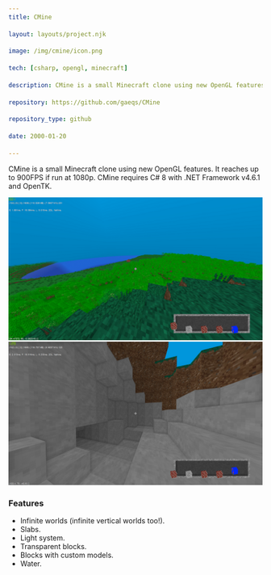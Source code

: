 ```yaml
---
title: CMine

layout: layouts/project.njk

image: /img/cmine/icon.png

tech: [csharp, opengl, minecraft]

description: CMine is a small Minecraft clone using new OpenGL features.

repository: https://github.com/gaeqs/CMine

repository_type: github

date: 2000-01-20

---
```


CMine is a small Minecraft clone using new OpenGL features. It reaches up to 900FPS if run at 1080p.
CMine requires C# 8 with .NET Framework v4.6.1 and OpenTK.


![Image 1](/img/cmine/image_1.png)
![Image 2](/img/cmine/image_2.png)

### Features

- Infinite worlds (infinite vertical worlds too!).
- Slabs.
- Light system.
- Transparent blocks.
- Blocks with custom models.
- Water.
